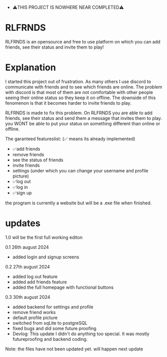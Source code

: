- ⚠️THIS PROJECT IS NOWHERE NEAR COMPLETED⚠️


# RLFRNDS
RLFRNDS is an opensource and free to use platform on which you can add friends, see their status and invite them to play! 
# Explanation
I started this project out of frustration. As many others I use discord to communicate with friends and to see which friends are online. The problem with discord is that most of them are not comfortable with other people seeing their online status so they keep it on offline. The downside of this fenomenon is that it becomes harder to invite friends to play.

RLFRNDS is made to fix this problem. On RLFRNDS you are able to add friends, see their status and send them a message that invites them to play. you WONT be able to put your status on something different than online or offline.

The garanteed featureslist: (✅ means its already implemented)
- ✅add friends
- remove friends
- see the status of friends
- invite friends
- settings (under which you can change your username and profile picture)
- ✅log out
- ✅log in
- ✅sign up

the program is currently a website but will be a .exe file when finished.

# updates
1.0 will be the first full working editon

0.1 26th august 2024
- added login and signup screens

0.2 27th august 2024
- added log out feature
- added add friends feature
- added the full homepage with functional buttons

0.3 30th august 2024
- added backend for settings and profile
- remove friend works
- default profile picture
- switched from sqLite to postgreSQL
- fixed bugs and did some future proofing
- Devlog: This update I didn't do anything too special. It was mostly futureproofing and backend coding.

Note: the files have not been updated yet. will happen next update

